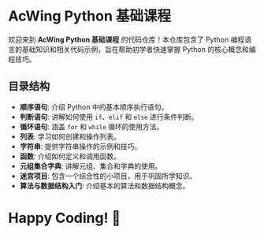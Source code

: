 # AcWing Python 基础课程

欢迎来到 **AcWing Python 基础课程** 的代码仓库！本仓库包含了 Python 编程语言的基础知识和相关代码示例，旨在帮助初学者快速掌握 Python 的核心概念和编程技巧。

## 目录结构

- **顺序语句**: 介绍 Python 中的基本顺序执行语句。
- **判断语句**: 讲解如何使用 `if`、`elif` 和 `else` 进行条件判断。
- **循环语句**: 涵盖 `for` 和 `while` 循环的使用方法。
- **列表**: 学习如何创建和操作列表。
- **字符串**: 提供字符串操作的示例和技巧。
- **函数**: 介绍如何定义和调用函数。
- **元组集合字典**: 讲解元组、集合和字典的使用。
- **迷宫项目**: 包含一个综合性的小项目，用于巩固所学知识。
- **算法与数据结构入门**: 介绍基本的算法和数据结构概念。

# Happy Coding! 🚀
